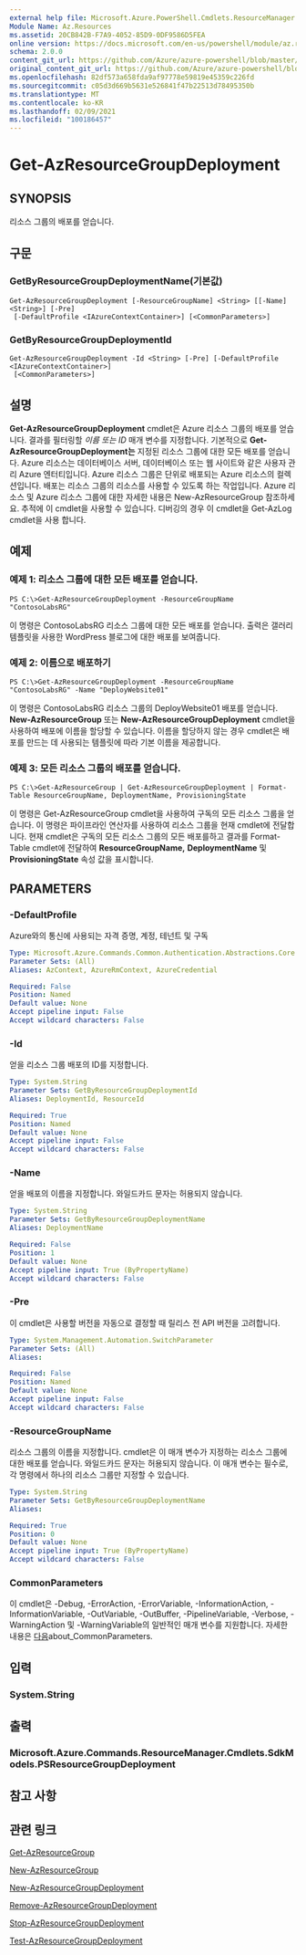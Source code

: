 ```yaml
---
external help file: Microsoft.Azure.PowerShell.Cmdlets.ResourceManager.dll-Help.xml
Module Name: Az.Resources
ms.assetid: 20CB842B-F7A9-4052-85D9-0DF9586D5FEA
online version: https://docs.microsoft.com/en-us/powershell/module/az.resources/get-azresourcegroupdeployment
schema: 2.0.0
content_git_url: https://github.com/Azure/azure-powershell/blob/master/src/Resources/Resources/help/Get-AzResourceGroupDeployment.md
original_content_git_url: https://github.com/Azure/azure-powershell/blob/master/src/Resources/Resources/help/Get-AzResourceGroupDeployment.md
ms.openlocfilehash: 82df573a658fda9af97778e59819e45359c226fd
ms.sourcegitcommit: c05d3d669b5631e526841f47b22513d78495350b
ms.translationtype: MT
ms.contentlocale: ko-KR
ms.lasthandoff: 02/09/2021
ms.locfileid: "100186457"
---
```

# Get-AzResourceGroupDeployment

## SYNOPSIS
리소스 그룹의 배포를 얻습니다.

## 구문

### GetByResourceGroupDeploymentName(기본값)
```
Get-AzResourceGroupDeployment [-ResourceGroupName] <String> [[-Name] <String>] [-Pre]
 [-DefaultProfile <IAzureContextContainer>] [<CommonParameters>]
```

### GetByResourceGroupDeploymentId
```
Get-AzResourceGroupDeployment -Id <String> [-Pre] [-DefaultProfile <IAzureContextContainer>]
 [<CommonParameters>]
```

## 설명
**Get-AzResourceGroupDeployment** cmdlet은 Azure 리소스 그룹의 배포를 얻습니다.
결과를 필터링할 *이름* *또는 ID* 매개 변수를 지정합니다.
기본적으로 **Get-AzResourceGroupDeployment는** 지정된 리소스 그룹에 대한 모든 배포를 얻습니다.
Azure 리소스는 데이터베이스 서버, 데이터베이스 또는 웹 사이트와 같은 사용자 관리 Azure 엔터티입니다.
Azure 리소스 그룹은 단위로 배포되는 Azure 리소스의 컬렉션입니다.
배포는 리소스 그룹의 리소스를 사용할 수 있도록 하는 작업입니다.
Azure 리소스 및 Azure 리소스 그룹에 대한 자세한 내용은 New-AzResourceGroup 참조하세요.
추적에 이 cmdlet을 사용할 수 있습니다.
디버깅의 경우 이 cmdlet을 Get-AzLog cmdlet을 사용 합니다.

## 예제

### 예제 1: 리소스 그룹에 대한 모든 배포를 얻습니다.
```
PS C:\>Get-AzResourceGroupDeployment -ResourceGroupName "ContosoLabsRG"
```

이 명령은 ContosoLabsRG 리소스 그룹에 대한 모든 배포를 얻습니다.
출력은 갤러리 템플릿을 사용한 WordPress 블로그에 대한 배포를 보여줍니다.

### 예제 2: 이름으로 배포하기
```
PS C:\>Get-AzResourceGroupDeployment -ResourceGroupName "ContosoLabsRG" -Name "DeployWebsite01"
```

이 명령은 ContosoLabsRG 리소스 그룹의 DeployWebsite01 배포를 얻습니다.
**New-AzResourceGroup** 또는 **New-AzResourceGroupDeployment** cmdlet을 사용하여 배포에 이름을 할당할 수 있습니다.
이름을 할당하지 않는 경우 cmdlet은 배포를 만드는 데 사용되는 템플릿에 따라 기본 이름을 제공합니다.

### 예제 3: 모든 리소스 그룹의 배포를 얻습니다.
```
PS C:\>Get-AzResourceGroup | Get-AzResourceGroupDeployment | Format-Table ResourceGroupName, DeploymentName, ProvisioningState
```

이 명령은 Get-AzResourceGroup cmdlet을 사용하여 구독의 모든 리소스 그룹을 얻습니다.
이 명령은 파이프라인 연산자를 사용하여 리소스 그룹을 현재 cmdlet에 전달합니다.
현재 cmdlet은 구독의 모든 리소스 그룹의 모든 배포를하고 결과를 Format-Table cmdlet에 전달하여 **ResourceGroupName,** **DeploymentName** 및 **ProvisioningState** 속성 값을 표시합니다.

## PARAMETERS

### -DefaultProfile
Azure와의 통신에 사용되는 자격 증명, 계정, 테넌트 및 구독

```yaml
Type: Microsoft.Azure.Commands.Common.Authentication.Abstractions.Core.IAzureContextContainer
Parameter Sets: (All)
Aliases: AzContext, AzureRmContext, AzureCredential

Required: False
Position: Named
Default value: None
Accept pipeline input: False
Accept wildcard characters: False
```

### -Id
얻을 리소스 그룹 배포의 ID를 지정합니다.

```yaml
Type: System.String
Parameter Sets: GetByResourceGroupDeploymentId
Aliases: DeploymentId, ResourceId

Required: True
Position: Named
Default value: None
Accept pipeline input: False
Accept wildcard characters: False
```

### -Name
얻을 배포의 이름을 지정합니다.
와일드카드 문자는 허용되지 않습니다.

```yaml
Type: System.String
Parameter Sets: GetByResourceGroupDeploymentName
Aliases: DeploymentName

Required: False
Position: 1
Default value: None
Accept pipeline input: True (ByPropertyName)
Accept wildcard characters: False
```

### -Pre
이 cmdlet은 사용할 버전을 자동으로 결정할 때 릴리스 전 API 버전을 고려합니다.

```yaml
Type: System.Management.Automation.SwitchParameter
Parameter Sets: (All)
Aliases:

Required: False
Position: Named
Default value: None
Accept pipeline input: False
Accept wildcard characters: False
```

### -ResourceGroupName
리소스 그룹의 이름을 지정합니다.
cmdlet은 이 매개 변수가 지정하는 리소스 그룹에 대한 배포를 얻습니다.
와일드카드 문자는 허용되지 않습니다.
이 매개 변수는 필수로, 각 명령에서 하나의 리소스 그룹만 지정할 수 있습니다.

```yaml
Type: System.String
Parameter Sets: GetByResourceGroupDeploymentName
Aliases:

Required: True
Position: 0
Default value: None
Accept pipeline input: True (ByPropertyName)
Accept wildcard characters: False
```

### CommonParameters
이 cmdlet은 -Debug, -ErrorAction, -ErrorVariable, -InformationAction, -InformationVariable, -OutVariable, -OutBuffer, -PipelineVariable, -Verbose, -WarningAction 및 -WarningVariable의 일반적인 매개 변수를 지원합니다. 자세한 내용은 [다음](http://go.microsoft.com/fwlink/?LinkID=113216)about_CommonParameters.

## 입력

### System.String

## 출력

### Microsoft.Azure.Commands.ResourceManager.Cmdlets.SdkModels.PSResourceGroupDeployment

## 참고 사항

## 관련 링크

[Get-AzResourceGroup](./Get-AzResourceGroup.md)

[New-AzResourceGroup](./New-AzResourceGroup.md)

[New-AzResourceGroupDeployment](./New-AzResourceGroupDeployment.md)

[Remove-AzResourceGroupDeployment](./Remove-AzResourceGroupDeployment.md)

[Stop-AzResourceGroupDeployment](./Stop-AzResourceGroupDeployment.md)

[Test-AzResourceGroupDeployment](./Test-AzResourceGroupDeployment.md)


